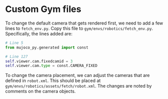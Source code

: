 # Custom Gym files

To change the default camera that gets rendered first, we need to add a few lines to `fetch_env.py`.  Copy this file to `gym/envs/robotics/fetch_env.py`. Specifically, the lines added are:

```python
# Line 5
from mujoco_py.generated import const

# Line 127
self.viewer.cam.fixedcamid = 3
self.viewer.cam.type = const.CAMERA_FIXED
```

To change the camera placement, we can adjust the cameras that are defined in `robot.xml`.  This should be placed at `gym/envs/robotics/assets/fetch/robot.xml`.  The changes are noted by comments on the camera objects.

